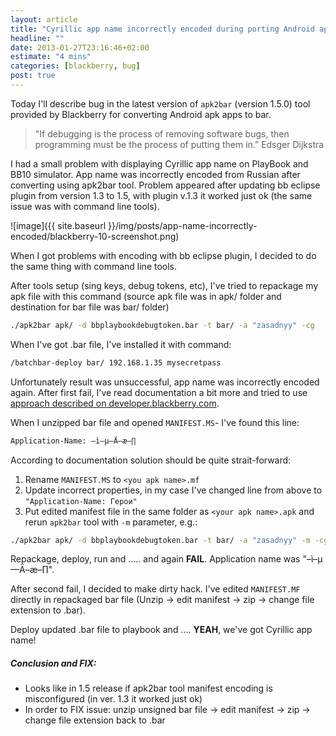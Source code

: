 ```yaml
---
layout: article
title: "Cyrillic app name incorrectly encoded during porting Android app to Blackberry"
headline: ""
date: 2013-01-27T23:16:46+02:00
estimate: "4 mins"
categories: [blackberry, bug]
post: true
---
```


Today I'll describe bug in the latest version of `apk2bar` (version 1.5.0) tool provided by Blackberry for converting Android apk apps to bar.

> "If debugging is the process of removing software bugs, then programming must be the process of putting them in.”
> Edsger Dijkstra

I had a small problem with displaying Cyrillic app name on PlayBook and BB10 simulator. App name was incorrectly encoded from Russian after converting using apk2bar tool. Problem appeared after updating bb eclipse plugin from version 1.3 to 1.5, with plugin v.1.3 it worked just ok (the same issue was with command line tools).

![image]({{ site.baseurl }}/img/posts/app-name-incorrectly-encoded/blackberry-10-screenshot.png)

When I got problems with encoding with bb eclipse plugin, I decided to do the same thing with command line tools.

After tools setup (sing keys, debug tokens, etc), I've tried to repackage my apk file with this command (source apk file was in apk/ folder and destination for bar file was bar/ folder)

```bash
./apk2bar apk/ -d bbplaybookdebugtoken.bar -t bar/ -a "zasadnyy" -cg
```

When I've got .bar file, I've installed it with command:

```bash
/batchbar-deploy bar/ 192.168.1.35 mysecretpass
```

Unfortunately result was unsuccessful, app name was incorrectly encoded again. After first fail, I've read documentation a bit more and tried to use [approach described on developer.blackberry.com](http://developer.blackberry.com/android/documentation/creating_a_custom_manifest_file_2016828_11.htm).

When I unzipped bar file and opened `MANIFEST.MS`- I've found this line:

```bash
Application-Name: –ì–µ—Ä–æ–∏
```

According to documentation solution should be quite strait-forward:

1. Rename `MANIFEST.MS` to `<you apk name>.mf`
2. Update incorrect properties, in my case I've changed line from above to `"Application-Name: Герои"`
3. Put edited manifest file in the same folder as `<your apk name>.apk` and rerun `apk2bar` tool with `-m` parameter, e.g.:

```bash
./apk2bar apk/ -d bbplaybookdebugtoken.bar -t bar/ -a "zasadnyy" -m -cg
```

Repackage, deploy, run and ..... and again **FAIL**. Application name was "–ì–µ—Ä–æ–∏".

After second fail, I decided to make dirty hack. I've edited `MANIFEST.MF` directly in repackaged bar file (Unzip → edit manifest → zip → change file extension to .bar).

Deploy updated .bar file to playbook and .... **YEAH**, we've got Cyrillic app name!

##### Conclusion and FIX:
- Looks like in 1.5 release if apk2bar tool manifest encoding is misconfigured (in ver. 1.3 it worked just ok)
- In order to FIX issue: unzip unsigned bar file → edit manifest → zip → change file extension back to .bar
